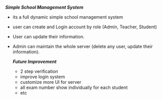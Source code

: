 ***Simple School Management System***
* its a full dynamic simple school management system
* user can create and Login account by role (Admin, Teacher, Student)
* User can update their information.
* Admin can maintain the whole server (delete any user, update their information).


  ***Future Improvement***
  * 2 step verification
  * improve login system
  * customize more UI for server
  * all exam number show individually for each student
  * etc
